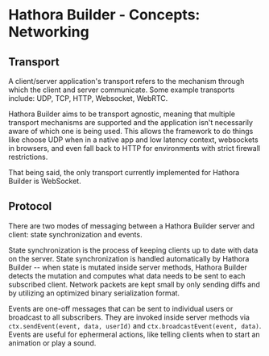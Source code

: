 # Hathora Builder - Concepts: Networking

## Transport

A client/server application's transport refers to the mechanism through which the client and server communicate. Some example transports include: UDP, TCP, HTTP, Websocket, WebRTC.

Hathora Builder aims to be transport agnostic, meaning that multiple transport mechanisms are supported and the application isn't necessarily aware of which one is being used. This allows the framework to do things like choose UDP when in a native app and low latency context, websockets in browsers, and even fall back to HTTP for environments with strict firewall restrictions.

That being said, the only transport currently implemented for Hathora Builder is WebSocket.

## Protocol

There are two modes of messaging between a Hathora Builder server and client: state synchronization and events.

State synchronization is the process of keeping clients up to date with data on the server. State synchronization is handled automatically by Hathora Builder -- when state is mutated inside server methods, Hathora Builder detects the mutation and computes what data needs to be sent to each subscribed client. Network packets are kept small by only sending diffs and by utilizing an optimized binary serialization format.

Events are one-off messages that can be sent to individual users or broadcast to all subscribers. They are invoked inside server methods via `ctx.sendEvent(event, data, userId)` and `ctx.broadcastEvent(event, data)`. Events are useful for ephermeral actions, like telling clients when to start an animation or play a sound.
